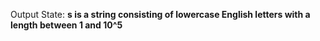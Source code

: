 Output State: **s is a string consisting of lowercase English letters with a length between 1 and 10^5**